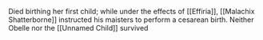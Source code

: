 Died birthing her first child; while under the effects of [[Effiria]], [[Malachix Shatterborne]] instructed his maisters to perform a cesarean birth. Neither Obelle  nor the [[Unnamed Child]] survived 